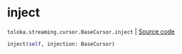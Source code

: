 # inject
`toloka.streaming.cursor.BaseCursor.inject` | [Source code](https://github.com/Toloka/toloka-kit/blob/v1.2.2/src/streaming/cursor.py#L133)

```python
inject(self, injection: BaseCursor)
```

